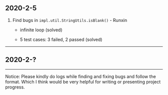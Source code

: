 ## 2020-2-5

1. Find bugs in `impl.util.StringUtils.isBlank()` - Runxin 
    
    - infinite loop (solved)
    
    - 5 test cases: 3 failed, 2 passed (solved)
    
---

## 2020-2-?


---

Notice: Please kindly do logs while finding and fixing bugs and follow the format. 
Which I think would be very helpful for writing or presenting 
project progress.